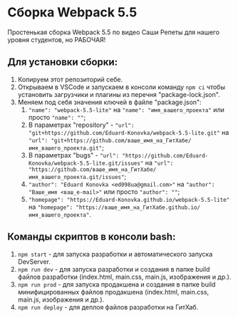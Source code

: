 # Сборка Webpack 5.5

Простенькая сборка Webpack 5.5 по видео Саши Репеты для нашего уровня студентов, но РАБОЧАЯ!

## Для установки сборки:

1. Копируем этот репозиторий себе.
2. Открываем в VSCode и запускаем в консоли команду `npm ci` чтобы установить загрузчики и плагины из перечня
   "package-lock.json".
3. Меняем под себя значения ключей в файле "package.json":
   1. `"name": "webpack-5.5-lite"` на `"name": "имя_вашего_проекта"` или просто `"name": ""`;
   2. В параметрах "repository" - `"url": "git+https://github.com/Eduard-Konovka/webpack-5.5-lite.git"` на
      `"url": "git+https://github.com/ваше_имя_на_ГитХабе/имя_вашего_проекта.git"`;
   3. В параметрах "bugs" - `"url": "https://github.com/Eduard-Konovka/webpack-5.5-lite.git/issues"` на
      `"url": "https://github.com/ваше_имя_на_ГитХабе/имя_вашего_проекта.git/issues"`;
   4. `"author": "Eduard Konovka <ed098ua@gmail.com>"` на `"author": "Ваше_имя <ваш_e-mail>"` или просто `"author": ""`;
   5. `"homepage": "https://Eduard-Konovka.github.io/webpack-5.5-lite"` на
      `"homepage": "https://ваше_имя_на_ГитХабе.github.io/имя_вашего_проекта"`.

## Команды скриптов в консоли bash:

1. `npm start` - для запуска разработки и автоматического запуска DevServer.
2. `npm run dev` - для запуска разработки и создания в папке build файлов разработки (index.html, main.css, main.js,
   изображения и др.).
3. `npm run prod` - для запуска продакшена и создания в папке build минифицированных файлов продакшена (index.html,
   main.css, main.js, изображения и др.).
4. `npm run deploy` - для деплоя файлов разработки на ГитХаб.
